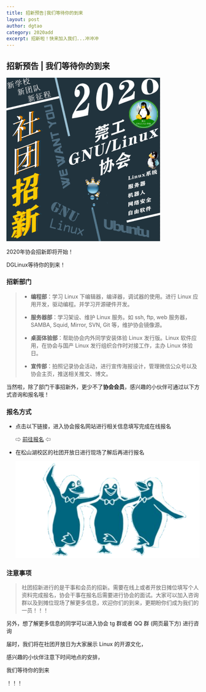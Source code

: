 ```yaml
---
title: 招新预告|我们等待你的到来
layout: post
author: dgtao
category: 2020add
excerpt: 招新啦！快来加入我们...冲冲冲
---
```




## 招新预告 | 我们等待你的到来

<img src="/assets/2020add/1.jpg" alt="招新啦" style="zoom:60%;" />

2020年协会招新即将开始！

DGLinux等待你的到来！

### 招新部门

>* **编程部**：学习 Linux 下编辑器，编译器，调试器的使用。进行 Linux 应用开发，驱动编程。并学习开源硬件开发。
>
>* **服务器部**：学习架设、维护 Linux 服务。如 ssh, ftp, web 服务器，SAMBA, Squid, Mirror, SVN, Git 等，维护协会镜像源。
>
>* **桌面体验部**：帮助协会内外同学安装体验 Linux 发行版。Linux 软件应用，在协会与国产 Linux 发行组织合作时对接工作，主办 Linux 体验日。
>
>* **宣传部**：拍照记录协会活动，进行宣传海报设计，管理微信公众号以及协会主页，推送相关推文、博文。

当然啦，除了部门干事招新外，更少不了**协会会员**，感兴趣的小伙伴可通过以下方式咨询和报名哦！

### 报名方式

* 点击以下链接，进入协会报名网站进行相关信息填写完成在线报名

     ⇨ [前往报名]( http://linux.dgut.edu.cn/join/ ) ⇦

* 在松山湖校区的社团开放日进行现场了解后再进行报名

  ![我们等着你们的到来！](/assets/2020add/2.png)

  


### 注意事项

>社团招新进行的是干事和会员的招新。需要在线上或者开放日摊位填写个人资料完成报名，协会干事在报名后需要进行协会的面试。大家可以加入咨询群以及到摊位现场了解更多信息，欢迎你们的到来，更期盼你们成为我们的一员！！！ 



另外，想了解更多信息的同学可以进入协会 tg 群或者 QQ 群 (网页最下方) 进行咨询

届时，我们将在社团开放日为大家展示 Linux 的开源文化，

感兴趣的小伙伴注意下时间地点的安排，

我们等待你的到来

！！！